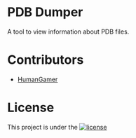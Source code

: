 # PDB Dumper
A tool to view information about PDB files.

# Contributors
* [HumanGamer](https://github.com/HumanGamer/)

# License
This project is under the [![license](https://img.shields.io/github/license/HumanGamer/PDBDumper)](LICENSE)
